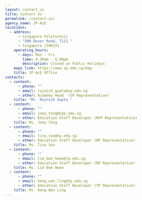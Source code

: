 ```yaml
---
layout: contact_us
title: Contact Us
permalink: /contact-us/
agency_name: JP-AcE
locations:
  - address:
      - Singapore Polytechnic
      - "500 Dover Road, T111 "
      - Singapore 1396151
    operating_hours:
      - days: Mon - Fri
        time: 8.30am - 6.00pm
        description: Closed on Public Holidays
    maps_link: https://www.sp.edu.sg/map
    title: JP-AcE Office
contacts:
  - content:
      - phone: ""
      - email: rajnish_gupta@sp.edu.sg
      - other: Academy Head  (SP Representative)
    title: "Mr. Rajnish Gupta "
  - content:
      - phone: ""
      - email: joey_tong@nyp.edu.sg
      - other: Education Staff Developer (NYP Representative)
    title: Ms. Joey Tong
  - content:
      - phone: ""
      - email: tina_soo@np.edu.sg
      - other: Education Staff Developer (NP Representative)
    title: Ms. Tina Soo
  - content:
      - phone: ""
      - email: lim_bee_hwee@rp.edu.sg
      - other: Education Staff Developer (RP Representative)
    title: Ms. Lim Bee Hwee
  - content:
      - phone: ""
      - email: keng_wan_ling@tp.edu.sg
      - other: Education Staff Developer (TP Representative)
    title: Ms. Keng Wan Ling
---
```

